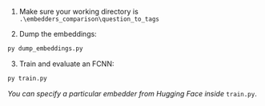 1. Make sure your working directory is ```.\embedders_comparison\question_to_tags```

2. Dump the embeddings:

```python
py dump_embeddings.py
```

3. Train and evaluate an FCNN:

```python
py train.py
```

*You can specify a particular embedder from Hugging Face inside* ```train.py```.